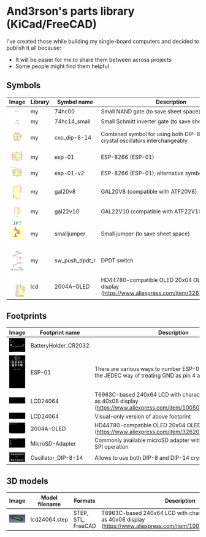 # And3rson's parts library (KiCad/FreeCAD)

I've created those while building my single-board computers and decided to publish it all because:

- It will be easier for me to share them between across projects
- Some people might find them helpful

## Symbols

| Image | Library | Symbol name | Description |
| --- | --- | --- | --- |
| ![](./images/symbols/74hc00_1.png) | my | 74hc00 | Small NAND gate (to save sheet space) |
| ![](./images/symbols/74hc14_small_1.png) | my | 74hc14_small | Small Schmitt inverter gate (to save sheet space) |
| ![](./images/symbols/cxo_dip-8-14.png) | my | cxo_dip-8-14 | Combined symbol for using both DIP-8 and DIP-14 crystal oscillators interchangeably |
| ![](./images/symbols/esp-01.png) | my | esp-01 | ESP-8266 (ESP-01) |
| ![](./images/symbols/esp-01-v2.png) | my | esp-01-v2 | ESP-8266 (ESP-01), alternative symbol |
| ![](./images/symbols/gal20v8.png) | my | gal20v8 | GAL20V8 (compatible with ATF20V8) |
| ![](./images/symbols/gal22v10.png) | my | gal22v10 | GAL22V10 (compatible with ATF22V10) |
| ![](./images/symbols/smalljumper.png) | my | smalljumper | Small jumper (to save sheet space) |
| ![](./images/symbols/sw_push_dpdt_r.png) | my | sw_push_dpdt_r | DPDT switch |
| ![](./images/symbols/2004a-oled.png) | lcd | 2004A-OLED | HD44780-compatible OLED 20x04 OLED character display (<https://www.aliexpress.com/item/32620002089.html>) |

## Footprints

| Image | Footprint name | Description |
| --- | --- | --- |
| ![](./images/footprints/BatteryHolder_CR2032.png) | BatteryHolder_CR2032 | |
| ![](./images/footprints/ESP-01.png) | ESP-01 | There are various ways to number ESP-01 pins, but I prefer the JEDEC way of treating GND as pin 4 and VCC as pin 8 |
| ![](./images/footprints/LCD24064.png) | LCD24064 | T6963C-based 240x64 LCD with character mode - I use it as 40x08 display (<https://www.aliexpress.com/item/1005003750084723.html>) |
| ![](./images/footprints/LCD24064_silk.png) | LCD24064 | Visual-only version of above footprint |
| ![](./images/footprints/2004A-OLED.png) | 2004A-OLED | HD44780-compatible OLED 20x04 OLED character display (<https://www.aliexpress.com/item/32620002089.html>) |
| ![](./images/footprints/MicroSD-Adapter.png) | MicroSD-Adapter | Commonly available microSD adapter with level shifter for 5V SPI operation |
| ![](./images/footprints/Oscillator_DIP-8-14.png) | Oscillator_DIP-8-14 | Allows to use both DIP-8 and DIP-14 crystal oscillators |

## 3D models

| Image | Model filename | Formats | Description |
| --- | --- | --- | --- |
| ![](./images/3dmodels/lcd24064.jpg) | lcd24064.step | STEP, STL, FreeCAD | T6963C-based 240x64 LCD with character mode - I use it as 40x08 display (<https://www.aliexpress.com/item/1005003750084723.html>) |


